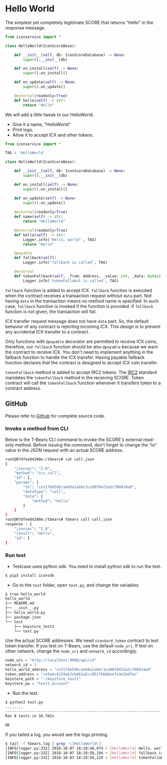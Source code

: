 # Hello World

The simplest yet completely legitimate SCORE that returns "Hello" in the response message. 

```python
from iconservice import *

class HelloWorld(IconScoreBase):

    def __init__(self, db: IconScoreDatabase) -> None:
        super().__init__(db)

    def on_install(self) -> None:
        super().on_install()

    def on_update(self) -> None:
        super().on_update()

    @external(readonly=True)
    def hello(self) -> str:
        return "Hello"
```

 

We will add a little tweak to our HelloWorld.  

- Give it a name, "HelloWorld"
- Print logs. 
- Allow it to accept ICX and other tokens.

```python
from iconservice import *

TAG = 'HelloWorld'

class HelloWorld(IconScoreBase):

    def __init__(self, db: IconScoreDatabase) -> None:
        super().__init__(db)

    def on_install(self) -> None:
        super().on_install()

    def on_update(self) -> None:
        super().on_update()
    
    @external(readonly=True)
    def name(self) -> str:
        return "HelloWorld"

    @external(readonly=True)
    def hello(self) -> str:
        Logger.info('Hello, world!', TAG)
        return "Hello"

    @payable
    def fallback(self):
        Logger.info('fallback is called', TAG)

    @external
    def tokenFallback(self, _from: Address, _value: int, _data: bytes):
        Logger.info('tokenFallabck is called', TAG)
```

`fallback` function is added to accept ICX. `fallback` function is executed when the contract receives a transaction request without `data` part. Not having `data` in the transaction means no method name is specified. In such case, `fallback` function is invoked if the function is provided. If `fallback` function is not given, the transaction will fail. 

ICX transfer request message does not have `data` part. So, the default behavior of any contract is rejecting incoming ICX. This design is to prevent any accidental ICX transfer to a contract. 

Only functions with `@payable` decorator are permitted to receive ICX coins, therefore, our `fallback` function should be also  `@payable` because we want the contract to receive ICX.  You don't need to implement anything in the fallback function to handle the ICX transfer. Having payable fallback function declares that the contract is designed to accept ICX coin transfer. 

`tokenFallback` method is added to accept IRC2 tokens. The [IRC2](https://github.com/icon-project/IIPs/blob/master/IIPS/iip-2.md#token-fallback) standard mandates the `tokenFallback` method in the receiving SCORE.  Token contract will call the `tokenFallback` function whenever it transfers  token to a contract address.



## GitHub

Please refer to [Github](https://github.com/icon-project/samples/) for complete source code.

### Invoke a method from CLI

Below is the T-Bears CLI command to invoke the SCORE's external read-only method. Before issuing the command, don't forget to change the "to" value in the JSON request with an actual SCORE address. 

```bash
root@07dfee84208e:/tbears# cat call.json 
{
    "jsonrpc": "2.0",
    "method": "icx_call",
    "id": 1,
    "params": {
        "to": "cx3176b5d6cae66a1abbc3ca9070423a5c708834a9", 
        "dataType": "call",
        "data": {
            "method": "hello"
        }
    }
}
root@07dfee84208e:/tbears# tbears call call.json 
response : {
    "jsonrpc": "2.0",
    "result": "Hello",
    "id": 1
}
```

### Run test

- Testcase uses python sdk. You need to install python sdk to run the test.

```bash
$ pip3 install iconsdk
```

- Go to the `test` folder, open `test.py`, and change the variables.

```bash
$ tree hello_world
hello_world
├── README.md
├── __init__.py
├── hello_world.py
├── package.json
└── test
    ├── keystore_test1
    └── test.py
```

Use the actual SCORE addresses. We need `standard_token` contract to test token transfer. If you test on T-Bears, use the default `node_uri`. If test on other network, change the `node_uri` and `network_id` accordingly. 


```python
node_uri = "http://localhost:9000/api/v3"
network_id = 3
hello_world_address = "cx3176b5d6cae66a1abbc3ca9070423a5c708834a9"
token_address = "cx9a4c4229ab2cbd61a5cc051fbbb6ee7e3e3adfac"
keystore_path = "./keystore_test1"
keystore_pw = "test1_Account"
```

- Run the test.

```bash
$ python3 test.py
........
----------------------------------------------------------------------
Ran 8 tests in 16.702s

OK
```

If you tailed a log, you would see the logs printing.

```bash
$ tail -f tbears.log | grep '\[HelloWorld\]'
[INFO|logger.py:332] 2018-10-07 18:10:48,974 > [HelloWorld] Hello, world!
[INFO|logger.py:332] 2018-10-07 18:10:58,194 > [HelloWorld] fallback is called
[INFO|logger.py:332] 2018-10-07 18:10:58,219 > [HelloWorld] tokenFallabck is called
```

